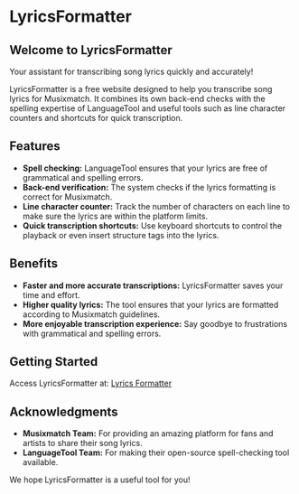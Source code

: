 # LyricsFormatter

## Welcome to LyricsFormatter
Your assistant for transcribing song lyrics quickly and accurately!

LyricsFormatter is a free website designed to help you transcribe song lyrics for Musixmatch. It combines its own back-end checks with the spelling expertise of LanguageTool and useful tools such as line character counters and shortcuts for quick transcription.

## Features

- **Spell checking:** LanguageTool ensures that your lyrics are free of grammatical and spelling errors.
- **Back-end verification:** The system checks if the lyrics formatting is correct for Musixmatch.
- **Line character counter:** Track the number of characters on each line to make sure the lyrics are within the platform limits.
- **Quick transcription shortcuts:** Use keyboard shortcuts to control the playback or even insert structure tags into the lyrics.

## Benefits

- **Faster and more accurate transcriptions:** LyricsFormatter saves your time and effort.
- **Higher quality lyrics:** The tool ensures that your lyrics are formatted according to Musixmatch guidelines.
- **More enjoyable transcription experience:** Say goodbye to frustrations with grammatical and spelling errors.

## Getting Started

Access LyricsFormatter at: [Lyrics Formatter](https://lyricsformatter.onrender.com/)

## Acknowledgments

- **Musixmatch Team:** For providing an amazing platform for fans and artists to share their song lyrics.
- **LanguageTool Team:** For making their open-source spell-checking tool available.

We hope LyricsFormatter is a useful tool for you!
